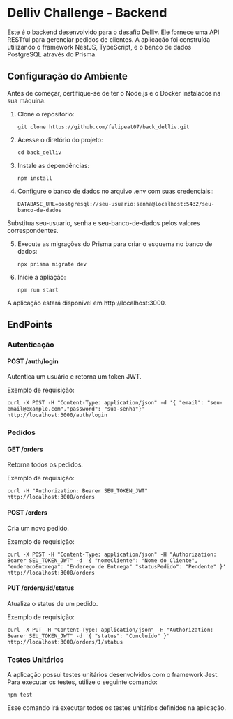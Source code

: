 # Delliv Challenge - Backend

Este é o backend desenvolvido para o desafio Delliv. Ele fornece uma API RESTful para gerenciar pedidos de clientes. A aplicação foi construída utilizando o framework NestJS, TypeScript, e o banco de dados PostgreSQL através do Prisma.

## Configuração do Ambiente

Antes de começar, certifique-se de ter o Node.js e o Docker instalados na sua máquina.

1. Clone o repositório:

   ```git clone https://github.com/felipeat07/back_delliv.git```

2. Acesse o diretório do projeto:

   ```cd back_delliv```
 
3. Instale as dependências:

    ```npm install```
 
4. Configure o banco de dados no arquivo .env com suas credenciais::

   ```DATABASE_URL=postgresql://seu-usuario:senha@localhost:5432/seu-banco-de-dados```
 
  Substitua seu-usuario, senha e seu-banco-de-dados pelos valores correspondentes.

5. Execute as migrações do Prisma para criar o esquema no banco de dados:

   ```npx prisma migrate dev```
 
6. Inicie a apliação:

   ```npm run start ```
 
A aplicação estará disponível em http://localhost:3000.

## EndPoints

### Autenticação

#### POST /auth/login

Autentica um usuário e retorna um token JWT.

Exemplo de requisição:

   ```curl -X POST -H "Content-Type: application/json" -d '{ "email": "seu-email@example.com","password": "sua-senha"}' http://localhost:3000/auth/login ```
 ### Pedidos

#### GET /orders

Retorna todos os pedidos.

Exemplo de requisição:

   ```curl -H "Authorization: Bearer SEU_TOKEN_JWT" http://localhost:3000/orders```
 
#### POST /orders

Cria um novo pedido.

Exemplo de requisição:

   ``` curl -X POST -H "Content-Type: application/json" -H "Authorization: Bearer SEU_TOKEN_JWT" -d '{ "nomeCliente": "Nome do Cliente", "enderecoEntrega": "Endereço de Entrega" "statusPedido": "Pendente" }' http://localhost:3000/orders ```
 
#### PUT /orders/:id/status

Atualiza o status de um pedido.

Exemplo de requisição:

  ```curl -X PUT -H "Content-Type: application/json" -H "Authorization: Bearer SEU_TOKEN_JWT" -d '{ "status": "Concluído" }' http://localhost:3000/orders/1/status```
 
### Testes Unitários

A aplicação possui testes unitários desenvolvidos com o framework Jest. Para executar os testes, utilize o seguinte comando:

  ```npm test```
 
Esse comando irá executar todos os testes unitários definidos na aplicação.